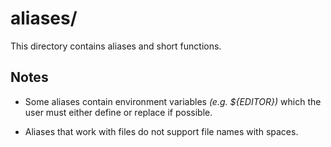 
# aliases/

This directory contains aliases and short functions.

## Notes

* Some aliases contain environment variables *(e.g. ${EDITOR})* which the user must either define or replace if possible.

* Aliases that work with files do not support file names with spaces.

